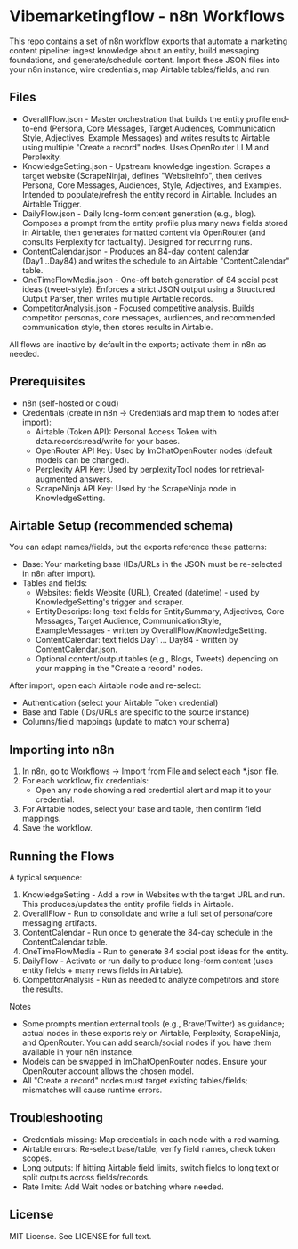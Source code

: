# Vibemarketingflow - n8n Workflows

This repo contains a set of n8n workflow exports that automate a marketing content pipeline: ingest knowledge about an entity, build messaging foundations, and generate/schedule content. Import these JSON files into your n8n instance, wire credentials, map Airtable tables/fields, and run.

## Files
- OverallFlow.json - Master orchestration that builds the entity profile end-to-end (Persona, Core Messages, Target Audiences, Communication Style, Adjectives, Example Messages) and writes results to Airtable using multiple "Create a record" nodes. Uses OpenRouter LLM and Perplexity.
- KnowledgeSetting.json - Upstream knowledge ingestion. Scrapes a target website (ScrapeNinja), defines "WebsiteInfo", then derives Persona, Core Messages, Audiences, Style, Adjectives, and Examples. Intended to populate/refresh the entity record in Airtable. Includes an Airtable Trigger.
- DailyFlow.json - Daily long-form content generation (e.g., blog). Composes a prompt from the entity profile plus many news fields stored in Airtable, then generates formatted content via OpenRouter (and consults Perplexity for factuality). Designed for recurring runs.
- ContentCalendar.json - Produces an 84-day content calendar (Day1...Day84) and writes the schedule to an Airtable "ContentCalendar" table.
- OneTimeFlowMedia.json - One-off batch generation of 84 social post ideas (tweet-style). Enforces a strict JSON output using a Structured Output Parser, then writes multiple Airtable records.
- CompetitorAnalysis.json - Focused competitive analysis. Builds competitor personas, core messages, audiences, and recommended communication style, then stores results in Airtable.

All flows are inactive by default in the exports; activate them in n8n as needed.

## Prerequisites
- n8n (self-hosted or cloud)
- Credentials (create in n8n -> Credentials and map them to nodes after import):
  - Airtable (Token API): Personal Access Token with data.records:read/write for your bases.
  - OpenRouter API Key: Used by lmChatOpenRouter nodes (default models can be changed).
  - Perplexity API Key: Used by perplexityTool nodes for retrieval-augmented answers.
  - ScrapeNinja API Key: Used by the ScrapeNinja node in KnowledgeSetting.

## Airtable Setup (recommended schema)
You can adapt names/fields, but the exports reference these patterns:
- Base: Your marketing base (IDs/URLs in the JSON must be re-selected in n8n after import).
- Tables and fields:
  - Websites: fields Website (URL), Created (datetime) - used by KnowledgeSetting's trigger and scraper.
  - EntityDescrips: long-text fields for EntitySummary, Adjectives, Core Messages, Target Audience, CommunicationStyle, ExampleMessages - written by OverallFlow/KnowledgeSetting.
  - ContentCalendar: text fields Day1 ... Day84 - written by ContentCalendar.json.
  - Optional content/output tables (e.g., Blogs, Tweets) depending on your mapping in the "Create a record" nodes.

After import, open each Airtable node and re-select:
- Authentication (select your Airtable Token credential)
- Base and Table (IDs/URLs are specific to the source instance)
- Columns/field mappings (update to match your schema)

## Importing into n8n
1. In n8n, go to Workflows -> Import from File and select each *.json file.
2. For each workflow, fix credentials:
   - Open any node showing a red credential alert and map it to your credential.
3. For Airtable nodes, select your base and table, then confirm field mappings.
4. Save the workflow.

## Running the Flows
A typical sequence:
1. KnowledgeSetting - Add a row in Websites with the target URL and run. This produces/updates the entity profile fields in Airtable.
2. OverallFlow - Run to consolidate and write a full set of persona/core messaging artifacts.
3. ContentCalendar - Run once to generate the 84-day schedule in the ContentCalendar table.
4. OneTimeFlowMedia - Run to generate 84 social post ideas for the entity.
5. DailyFlow - Activate or run daily to produce long-form content (uses entity fields + many news fields in Airtable).
6. CompetitorAnalysis - Run as needed to analyze competitors and store the results.

Notes
- Some prompts mention external tools (e.g., Brave/Twitter) as guidance; actual nodes in these exports rely on Airtable, Perplexity, ScrapeNinja, and OpenRouter. You can add search/social nodes if you have them available in your n8n instance.
- Models can be swapped in lmChatOpenRouter nodes. Ensure your OpenRouter account allows the chosen model.
- All "Create a record" nodes must target existing tables/fields; mismatches will cause runtime errors.

## Troubleshooting
- Credentials missing: Map credentials in each node with a red warning.
- Airtable errors: Re-select base/table, verify field names, check token scopes.
- Long outputs: If hitting Airtable field limits, switch fields to long text or split outputs across fields/records.
- Rate limits: Add Wait nodes or batching where needed.

## License
MIT License. See LICENSE for full text.

